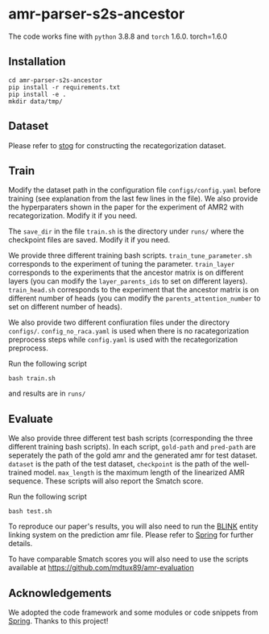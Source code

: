 # amr-parser-s2s-ancestor

The code works fine with `python` 3.8.8 and `torch` 1.6.0.
torch=1.6.0

## Installation
```shell script
cd amr-parser-s2s-ancestor
pip install -r requirements.txt
pip install -e .
mkdir data/tmp/
```

## Dataset
Please refer to [stog](https://github.com/sheng-z/stog) for constructing the recategorization dataset.

## Train
Modify the dataset path in the configuration file `configs/config.yaml` before training (see explanation from the last few lines in the file). We also provide the hyperparaters shown in the paper for the experiment of AMR2 with recategorization. Modify it if you need.  

The `save_dir` in the file `train.sh` is the directory under `runs/` where the checkpoint files are saved. Modify it if you need.

We provide three different training bash scripts. `train_tune_parameter.sh` corresponds to the experiment of tuning the parameter. `train_layer` corresponds to the experiments that the ancestor matrix is on different layers (you can modify the `layer_parents_ids` to set on different layers). `train_head.sh` corresponds to the experiment that the ancestor matrix is on different number of heads (you can modify the `parents_attention_number` to set on different number of heads).

We also provide two different confiuration files under the directory `configs/`. `config_no_raca.yaml` is used when there is no racategorization preprocess steps while `config.yaml` is used with the recategorization preprocess.

Run the following script
```shell script
bash train.sh
```
and results are in `runs/`

## Evaluate
We also provide three different test bash scripts (corresponding the three different training bash scripts). In each script, `gold-path` and `pred-path` are seperately the path of the gold amr and the generated amr for test dataset. `dataset` is the path of the test dataset, `checkpoint` is the path of the well-trained model. `max_length` is the maximum length of the linearized AMR sequence. These scripts will also report the Smatch score.

Run the following script
```shell script
bash test.sh
```

To reproduce our paper's results, you will also need to run the [BLINK](https://github.com/facebookresearch/BLINK) 
entity linking system on the prediction amr file. Please refer to [Spring](https://github.com/SapienzaNLP/spring) for further details. 

To have comparable Smatch scores you will also need to use the scripts available at https://github.com/mdtux89/amr-evaluation

## Acknowledgements
We adopted the code framework and some modules or code snippets from [Spring](https://github.com/SapienzaNLP/spring). Thanks to this project!
